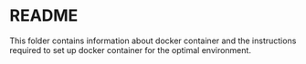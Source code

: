 # README

This folder contains information about docker container and the instructions required to set up docker container for the optimal environment.

